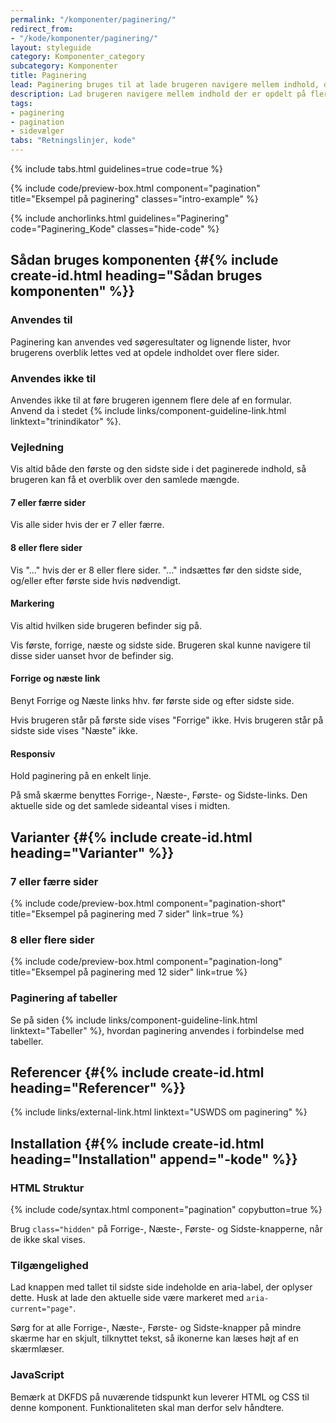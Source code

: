 ```yaml
---
permalink: "/komponenter/paginering/"
redirect_from:
- "/kode/komponenter/paginering/"
layout: styleguide
category: Komponenter_category
subcategory: Komponenter
title: Paginering
lead: Paginering bruges til at lade brugeren navigere mellem indhold, der er opdelt på flere sider. Brugeren navigerer ved at gå fra side til side, eller til første eller sidste side på listen.
description: Lad brugeren navigere mellem indhold der er opdelt på flere sider.
tags:
- paginering
- pagination
- sidevælger
tabs: "Retningslinjer, kode"
---
```


{% include tabs.html guidelines=true code=true %}

{% include code/preview-box.html component="pagination" title="Eksempel på paginering" classes="intro-example" %}

{% include anchorlinks.html guidelines="Paginering" code="Paginering_Kode" classes="hide-code" %}

<!--split-->

## Sådan bruges komponenten {#{% include create-id.html heading="Sådan bruges komponenten" %}}

### Anvendes til

Paginering kan anvendes ved søgeresultater og lignende lister, hvor brugerens overblik lettes
ved at opdele indholdet over flere sider.

### Anvendes ikke til

Anvendes ikke til at føre brugeren igennem flere dele af en formular. Anvend da i stedet {% include links/component-guideline-link.html linktext="trinindikator" %}.

### Vejledning

Vis altid både den første og den sidste side i det paginerede indhold, så brugeren kan få et overblik over
den samlede mængde.

#### 7 eller færre sider

Vis alle sider hvis der er 7 eller færre.

#### 8 eller flere sider
Vis "..." hvis der er 8 eller flere sider. "..." indsættes før den sidste side, og/eller efter første side hvis
nødvendigt.

#### Markering
Vis altid hvilken side brugeren befinder sig på.

Vis første, forrige, næste og sidste side. Brugeren skal kunne navigere til disse sider uanset hvor de befinder sig.

#### Forrige og næste link

Benyt Forrige og Næste links hhv. før første side og efter sidste side.

Hvis brugeren står på første side vises "Forrige" ikke. Hvis brugeren står på sidste side vises "Næste" ikke.

#### Responsiv
Hold paginering på en enkelt linje.

På små skærme benyttes Forrige-, Næste-, Første- og Sidste-links. Den aktuelle side og det samlede sideantal vises i midten.

## Varianter {#{% include create-id.html heading="Varianter" %}}

### 7 eller færre sider

{% include code/preview-box.html component="pagination-short" title="Eksempel på paginering med 7 sider" link=true %}

### 8 eller flere sider

{% include code/preview-box.html component="pagination-long" title="Eksempel på paginering med 12 sider" link=true %}

### Paginering af tabeller

Se på siden {% include links/component-guideline-link.html linktext="Tabeller" %}, hvordan paginering anvendes i forbindelse med tabeller.

## Referencer {#{% include create-id.html heading="Referencer" %}}

{% include links/external-link.html linktext="USWDS om paginering" %}

<!--split-->

## Installation {#{% include create-id.html heading="Installation" append="-kode" %}}

### HTML Struktur

{% include code/syntax.html component="pagination" copybutton=true %}

Brug `class="hidden"` på Forrige-, Næste-, Første- og Sidste-knapperne, når de ikke skal vises.

### Tilgængelighed

Lad knappen med tallet til sidste side indeholde en aria-label, der oplyser dette. Husk at lade den aktuelle side være markeret med `aria-current="page"`.

Sørg for at alle Forrige-, Næste-, Første- og Sidste-knapper på mindre skærme har en skjult, tilknyttet tekst, så ikonerne kan læses højt af en skærmlæser.

### JavaScript

Bemærk at DKFDS på nuværende tidspunkt kun leverer HTML og CSS til denne komponent. Funktionaliteten skal man derfor selv håndtere.
